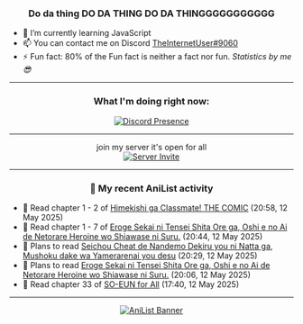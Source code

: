 <div align="center">

### Do da thing DO DA THING DO DA THINGGGGGGGGGGG
</div>

- 🌱 I’m currently learning JavaScript
- 📫 You can contact me on Discord [TheInternetUser#9060](https://discord.com/users/534117072796385300)
- ⚡ Fun fact: 80% of the Fun fact is neither a fact nor fun. _Statistics by me 😎_
<hr>

<div align="center">

### What I'm doing right now:
[![Discord Presence](https://lanyard.cnrad.dev/api/534117072796385300)](https://discord.com/users/534117072796385300)
<hr>

join my server it's open for all <br>
[![Server Invite](https://invidget.switchblade.xyz/bfYgVHxrSs)](https://discord.gg/bfYgVHxrSs)

<hr>
  
### 🌸 My recent AniList activity

</div>

<!-- ANILIST_ACTIVITY:start -->

-   📖 Read chapter 1 - 2 of [Himekishi ga Classmate! THE COMIC](https://anilist.co/manga/86276) (20:58, 12 May 2025)
-   📖 Read chapter 1 - 7 of [Eroge Sekai ni Tensei Shita Ore ga, Oshi e no Ai de Netorare Heroine wo Shiawase ni Suru.](https://anilist.co/manga/184306) (20:44, 12 May 2025)
-   📖 Plans to read [Seichou Cheat de Nandemo Dekiru you ni Natta ga, Mushoku dake wa Yamerarenai you desu](https://anilist.co/manga/100732) (20:29, 12 May 2025)
-   📖 Plans to read [Eroge Sekai ni Tensei Shita Ore ga, Oshi e no Ai de Netorare Heroine wo Shiawase ni Suru.](https://anilist.co/manga/184306) (20:06, 12 May 2025)
-   📖 Read chapter 33 of [SO-EUN for All](https://anilist.co/manga/179218) (17:40, 12 May 2025)

<!-- ANILIST_ACTIVITY:end -->
<hr>

<div align="center">

[![AniList Banner](https://img.anili.st/User/929966)](https://anilist.co/user/TheInternetUser)

<!-- ![Profile views](https://gpvc.arturio.dev/TheInternetUse7) Since 2023-01-09 -->
<br>


</div>
